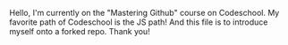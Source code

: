 Hello, I'm currently on the "Mastering Github" course on Codeschool.
My favorite path of Codeschool is the JS path!
And this file is to introduce myself onto a forked repo.
Thank you!
